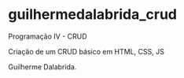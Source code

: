# guilhermedalabrida_crud
Programação IV - CRUD

Criação de um CRUD básico em HTML, CSS, JS


Guilherme Dalabrida.
